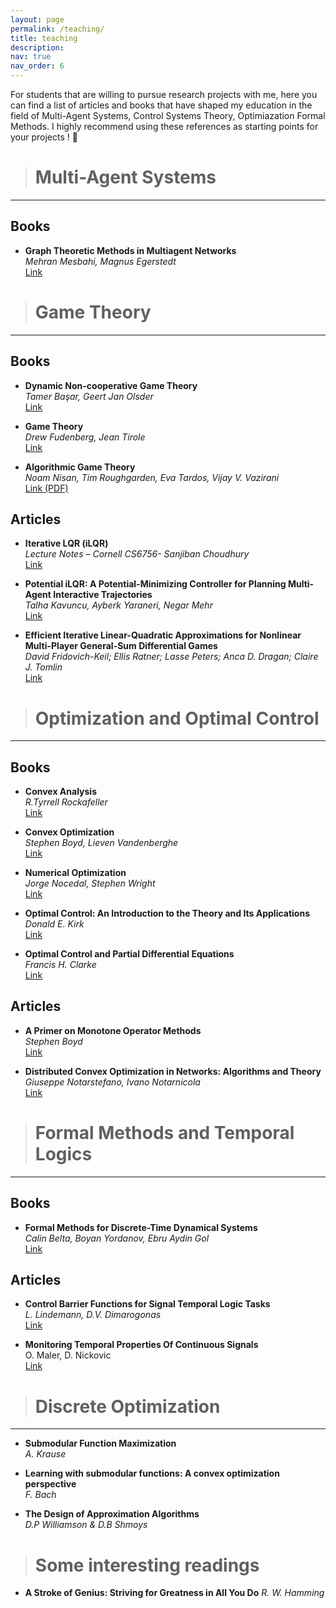 ```yaml
---
layout: page
permalink: /teaching/
title: teaching
description: 
nav: true
nav_order: 6
---
```


For students that are willing to pursue research projects with me, here you can find a list of articles and books that have shaped my education in the field of Multi-Agent Systems, Control Systems Theory, Optimiazation Formal Methods.
I highly recommend using these references as starting points for your projects ! 🥇


> # Multi-Agent Systems
---


## Books

- **Graph Theoretic Methods in Multiagent Networks**  
  *Mehran Mesbahi, Magnus Egerstedt*  
  [Link](https://press.princeton.edu/books/hardcover/9780691140612/graph-theoretic-methods-in-multiagent-networks?srsltid=AfmBOoqAaLuEWuGZTXR9u9vA6N7RXade-hRyq--abgEI3q8A0WhsBhtH)



> # Game Theory
---

## Books

- **Dynamic Non-cooperative Game Theory**  
  *Tamer Başar, Geert Jan Olsder*  
  [Link](https://scholar.google.com/scholar?hl=en&as_sdt=0%2C5&q=Tamer+Bazar+dynamic+noncooperative+game+theory&btnG=)

- **Game Theory**  
  *Drew Fudenberg, Jean Tirole*  
  [Link](https://books.google.se/books?hl=en&lr=&id=pFPHKwXro3QC&oi=fnd&pg=PR15&dq=Game+theory,+Tirole&ots=P48HwmolPv&sig=mEEne7vFhVjaZ4qdbdaFRLP9JOc&redir_esc=y#v=onepage&q=Game%20theory%2C%20Tirole&f=false)

- **Algorithmic Game Theory**  
  *Noam Nisan, Tim Roughgarden, Eva Tardos, Vijay V. Vazirani*  
  [Link (PDF)](https://www.cs.cmu.edu/~sandholm/cs15-892F13/algorithmic-game-theory.pdf)

## Articles

- **Iterative LQR (iLQR)**  
  *Lecture Notes – Cornell CS6756- Sanjiban Choudhury*  
  [Link](https://www.cs.cornell.edu/courses/cs6756/2022fa/assets/slides_notes/lec6_slides.pdf)

- **Potential iLQR: A Potential-Minimizing Controller for Planning Multi-Agent Interactive Trajectories**  
  *Talha Kavuncu, Ayberk Yaraneri, Negar Mehr*  
  [Link](https://arxiv.org/abs/2107.04926)

- **Efficient Iterative Linear-Quadratic Approximations for Nonlinear Multi-Player General-Sum Differential Games**  
  *David Fridovich-Keil; Ellis Ratner; Lasse Peters; Anca D. Dragan; Claire J. Tomlin*  
  [Link](https://ieeexplore.ieee.org/abstract/document/9197129)





> # Optimization and Optimal Control
---

## Books

- **Convex Analysis**   
  *R.Tyrrell Rockafeller*   
  [Link](https://books.google.se/books?hl=en&lr=&id=1TiOka9bx3sC&oi=fnd&pg=PR7&dq=info:6RYqLG3GVQ8J:scholar.google.com&ots=HuRNXvMVec&sig=DScML1dIwoYCfkrIqsEtTzt3GGE&redir_esc=y#v=onepage&q&f=false)

- **Convex Optimization**  
  *Stephen Boyd, Lieven Vandenberghe*  
  [Link](https://web.stanford.edu/~boyd/cvxbook/)

- **Numerical Optimization**  
  *Jorge Nocedal, Stephen Wright*  
  [Link](https://link.springer.com/book/10.1007/978-0-387-40065-5)

- **Optimal Control: An Introduction to the Theory and Its Applications**  
  *Donald E. Kirk*  
  [Link](https://archive.org/details/optimalcontrolin00kirk)

- **Optimal Control and Partial Differential Equations**  
  *Francis H. Clarke*  
  [Link](https://www.springer.com/gp/book/9781441918219)

## Articles

- **A Primer on Monotone Operator Methods**  
  *Stephen Boyd*  
  [Link](https://web.stanford.edu/~boyd/papers/pdf/prox_algs.pdf)

- **Distributed Convex Optimization in Networks: Algorithms and Theory**  
  *Giuseppe Notarstefano, Ivano Notarnicola*  
  [Link](https://ieeexplore.ieee.org/document/8635882)





> # Formal Methods and Temporal Logics
---

## Books 

- **Formal Methods for Discrete-Time Dynamical Systems**  
  *Calin Belta, Boyan Yordanov, Ebru Aydin Gol*  
  [Link](https://link.springer.com/book/10.1007/978-3-319-50763-7)


## Articles

- **Control Barrier Functions for Signal Temporal Logic Tasks**   
  *L. Lindemann, D.V. Dimarogonas*   
  [Link](https://ieeexplore.ieee.org/abstract/document/8404080)

- **Monitoring Temporal Properties Of Continuous Signals**   
  O. Maler, D. Nickovic   
  [Link](https://link.springer.com/chapter/10.1007/978-3-540-30206-3_12)



> # Discrete Optimization
---

- **Submodular Function Maximization**   
  *A. Krause*

- **Learning with submodular functions: A convex optimization perspective**   
  *F. Bach*

- **The Design of Approximation Algorithms**   
  *D.P Williamson & D.B Shmoys*

> # Some interesting readings

- **A Stroke of Genius: Striving for Greatness in All You Do**
  *R. W. Hamming*